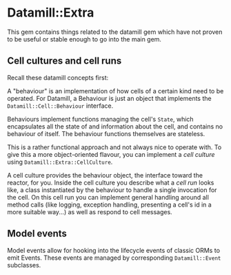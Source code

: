 # Datamill::Extra

This gem contains things related to the datamill gem which have not proven to be
useful or stable enough to go into the main gem.

## Cell cultures and cell runs

Recall these datamill concepts first:

A "behaviour" is an implementation of how cells of a certain kind need to be
operated. For Datamill, a Behaviour is just an object that implements the
`Datamill::Cell::Behaviour` interface.

Behaviours implement functions managing the cell's `State`, which
encapsulates all the state of and information about the cell, and contains no behaviour
of itself. The behaviour functions themselves are stateless.

This is a rather functional approach and not always nice to operate with.
To give this a more object-oriented flavour,
you can implement a *cell culture* using `Datamill::Extra::CellCulture`.

A cell culture provides the behaviour object, the interface toward the reactor, for
you. Inside the cell culture you describe what a *cell run* looks like,
a class instantiated by the behaviour to handle a single invocation
for the cell. On this cell run you can implement general handling
around all method calls (like logging, exception handling,
presenting a cell's id in a more suitable way...) as well as respond
to cell messages.

## Model events

Model events allow for hooking into the lifecycle events of classic ORMs
to emit Events. These events are managed by corresponding `Datamill::Event` subclasses.
